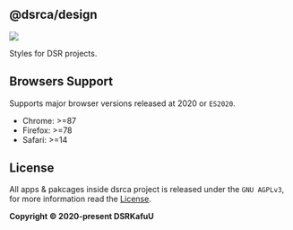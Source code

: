 ## @dsrca/design

[![](https://img.shields.io/npm/v/@dsrca/design)](https://www.npmjs.com/package/@dsrca/design)

Styles for DSR projects.

## Browsers Support

Supports major browser versions released at 2020 or `ES2020`.

- Chrome: >=87
- Firefox: >=78
- Safari: >=14

## License

All apps & pakcages inside dsrca project is released under the `GNU AGPLv3`, for more information read the [License](https://github.com/dsrkafuu/dsrca/blob/main/LICENSE).

**Copyright © 2020-present DSRKafuU**
